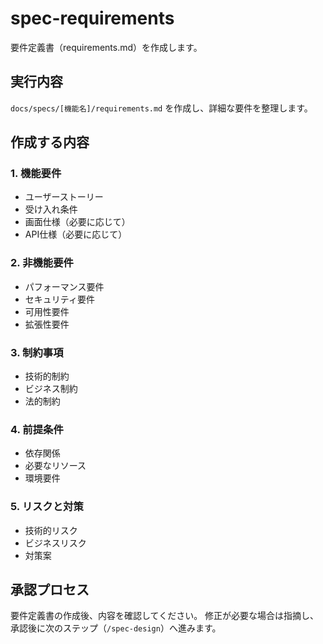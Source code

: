 # spec-requirements

要件定義書（requirements.md）を作成します。

## 実行内容

`docs/specs/[機能名]/requirements.md` を作成し、詳細な要件を整理します。

## 作成する内容

### 1. 機能要件
- ユーザーストーリー
- 受け入れ条件
- 画面仕様（必要に応じて）
- API仕様（必要に応じて）

### 2. 非機能要件
- パフォーマンス要件
- セキュリティ要件
- 可用性要件
- 拡張性要件

### 3. 制約事項
- 技術的制約
- ビジネス制約
- 法的制約

### 4. 前提条件
- 依存関係
- 必要なリソース
- 環境要件

### 5. リスクと対策
- 技術的リスク
- ビジネスリスク
- 対策案

## 承認プロセス

要件定義書の作成後、内容を確認してください。
修正が必要な場合は指摘し、承認後に次のステップ（`/spec-design`）へ進みます。